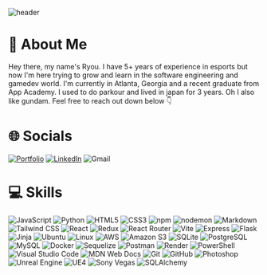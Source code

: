 ![header](https://res.cloudinary.com/dxdktlvbj/image/upload/v1713474558/Github/banner_xzjfgf.png)

# 🌙 About Me
Hey there, my name's Ryou. I have 5+ years of experience in esports but now I'm here trying to grow and learn in the software engineering and gamedev world. 
I'm currently in Atlanta, Georgia and a recent graduate from App Academy. I used to do parkour and lived in japan for 3 years. Oh I also like gundam. 
Feel free to reach out down below 👇

# 🌐 Socials
[![Portfolio](https://img.shields.io/badge/Portfolio-%23000000.svg?logo=firefox&logoColor=#FF7139)](https://moonchopper.netlify.app/)
[![LinkedIn](https://img.shields.io/badge/linkedin-%230077B5.svg?logo=linkedin&logoColor=white)](https://www.linkedin.com/in/nishiyamaryou/)
![Gmail](https://img.shields.io/badge/nishiyamaryou@gmail.com-gray?logoColor=white)

# 💻 Skills
![JavaScript](https://img.shields.io/badge/JavaScript-%23323330.svg?logo=javascript&logoColor=%23F7DF1E)
![Python](https://img.shields.io/badge/Python-3670A0?logo=python&logoColor=ffdd54)
![HTML5](https://img.shields.io/badge/HTML5-%23E34F26.svg?logo=html5&logoColor=white)
![CSS3](https://img.shields.io/badge/CSS3-%231572B6.svg?logo=css3&logoColor=white)
![npm](https://img.shields.io/badge/npm-CB3837.svg?logo=npm&logoColor=white)
![nodemon](https://img.shields.io/badge/nodemon-76D04B.svg?logo=nodemon&logoColor=white)
![Markdown](https://img.shields.io/badge/Markdown-%23000000.svg?logo=markdown&logoColor=white)
![Tailwind CSS](https://img.shields.io/badge/Tailwind%20CSS-38B2AC.svg?logo=tailwind-css&logoColor=white)
![React](https://img.shields.io/badge/React-%2320232a.svg?logo=react&logoColor=61DAFB)
![Redux](https://img.shields.io/badge/Redux-%23764ABC.svg?logo=redux&logoColor=white)
![React Router](https://img.shields.io/badge/React_Router-%23CA4245.svg?logo=react-router&logoColor=white)
![Vite](https://img.shields.io/badge/Vite-%230A0A0A.svg?logo=vite&logoColor=white)
![Express](https://img.shields.io/badge/Express-%23404d59.svg?logo=express&logoColor=%23000000)
![Flask](https://img.shields.io/badge/Flask-%23000.svg?logo=flask&logoColor=white)
![Jinja](https://img.shields.io/badge/Jinja-%23B41717.svg?logo=jinja&logoColor=white)
![Ubuntu](https://img.shields.io/badge/Ubuntu-E95420?logo=ubuntu&logoColor=white)
![Linux](https://img.shields.io/badge/Linux-FCC624?logo=linux&logoColor=black)
![AWS](https://img.shields.io/badge/AWS-%23232F3E.svg?logo=amazon-aws&logoColor=white)
![Amazon S3](https://img.shields.io/badge/Amazon%20S3-569A31?logo=amazon-s3&logoColor=white)
![SQLite](https://img.shields.io/badge/SQLite-%2307405e.svg?logo=sqlite&logoColor=white)
![PostgreSQL](https://img.shields.io/badge/PostgreSQL-316192?logo=postgresql&logoColor=white)
![MySQL](https://img.shields.io/badge/MySQL-00000F?logo=mysql&logoColor=white)
![Docker](https://img.shields.io/badge/Docker-2496ED?logo=docker&logoColor=white)
![Sequelize](https://img.shields.io/badge/Sequelize-52B0E7?logo=sequelize&logoColor=white)
![Postman](https://img.shields.io/badge/Postman-FF6C37?logo=postman&logoColor=white)
![Render](https://img.shields.io/badge/Render-333?logo=render&logoColor=white)
![PowerShell](https://img.shields.io/badge/PowerShell-5391FE?logo=powershell&logoColor=white)
![Visual Studio Code](https://img.shields.io/badge/Visual%20Studio%20Code-007ACC.svg?logo=visual-studio-code&logoColor=white)
![MDN Web Docs](https://img.shields.io/badge/MDN_Web_Docs-%230A0A0A.svg?logo=mdn-web-docs&logoColor=white)
![Git](https://img.shields.io/badge/Git-F05032?logo=git&logoColor=white)
![GitHub](https://img.shields.io/badge/GitHub-181717?logo=github&logoColor=white)
![Photoshop](https://img.shields.io/badge/Photoshop-31A8FF?logo=adobe-photoshop&logoColor=white)
![Unreal Engine](https://img.shields.io/badge/Unreal%20Engine-313131?logo=unreal-engine&logoColor=white)
![UE4](https://img.shields.io/badge/UE4-313131?logo=unreal-engine&logoColor=white)
![Sony Vegas](https://img.shields.io/badge/Sony%20Vegas-000000?logo=vegas-pro&logoColor=white)
![SQLAlchemy](https://img.shields.io/badge/SQLAlchemy-282C34?logo=sqlalchemy&logoColor=white)

<!--
**MoonChopperr/MoonChopperr** is a ✨ _special_ ✨ repository because its `README.md` (this file) appears on your GitHub profile.

Here are some ideas to get you started:

- 🔭 I’m currently working on ...
- 🌱 I’m currently learning ...
- 👯 I’m looking to collaborate on ...
- 🤔 I’m looking for help with ...
- 💬 Ask me about ...
- 📫 How to reach me: ...
- 😄 Pronouns: ...
- ⚡ Fun fact: ...
-->
